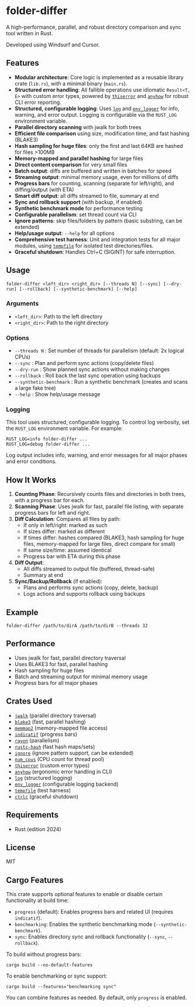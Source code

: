 # folder-differ

A high-performance, parallel, and robust directory comparison and sync tool written in Rust.

Developed using Windsurf and Cursor.

## Features
- **Modular architecture**: Core logic is implemented as a reusable library crate (`lib.rs`), with a minimal binary (`main.rs`).
- **Structured error handling**: All fallible operations use idiomatic `Result<T, E>` with custom error types, powered by [`thiserror`](https://crates.io/crates/thiserror) and [`anyhow`](https://crates.io/crates/anyhow) for robust CLI error reporting.
- **Structured, configurable logging**: Uses [`log`](https://crates.io/crates/log) and [`env_logger`](https://crates.io/crates/env_logger) for info, warning, and error output. Logging is configurable via the `RUST_LOG` environment variable.
- **Parallel directory scanning** with jwalk for both trees
- **Efficient file comparison** using size, modification time, and fast hashing (BLAKE3)
- **Hash sampling for huge files**: only the first and last 64KB are hashed for files >100MB
- **Memory-mapped and parallel hashing** for large files
- **Direct content comparison** for very small files
- **Batch output**: diffs are buffered and written in batches for speed
- **Streaming output**: minimal memory usage, even for millions of diffs
- **Progress bars** for counting, scanning (separate for left/right), and diffing/output (with ETA)
- **Smart diff output**: all diffs streamed to file, summary at end
- **Sync and rollback support** (with backup, if enabled)
- **Synthetic benchmark mode** for performance testing
- **Configurable parallelism**: set thread count via CLI
- **Ignore patterns**: skip files/folders by pattern (basic substring, can be extended)
- **Help/usage output**: `--help` for all options
- **Comprehensive test harness**: Unit and integration tests for all major modules, using [`tempfile`](https://crates.io/crates/tempfile) for isolated test directories/files.
- **Graceful shutdown**: Handles Ctrl+C (SIGINT) for safe interruption.

## Usage

```
folder-differ <left_dir> <right_dir> [--threads N] [--sync] [--dry-run] [--rollback] [--synthetic-benchmark] [--help]
```

### Arguments
- `<left_dir>`: Path to the left directory
- `<right_dir>`: Path to the right directory

### Options
- `--threads N`             : Set number of threads for parallelism (default: 2x logical CPUs)
- `--sync`                  : Plan and perform sync actions (copy/delete files)
- `--dry-run`               : Show planned sync actions without making changes
- `--rollback`              : Roll back the last sync operation using backups
- `--synthetic-benchmark`   : Run a synthetic benchmark (creates and scans a large fake tree)
- `--help`                  : Show help/usage message

### Logging

This tool uses structured, configurable logging. To control log verbosity, set the `RUST_LOG` environment variable. For example:

```
RUST_LOG=info folder-differ ...
RUST_LOG=debug folder-differ ...
```

Log output includes info, warning, and error messages for all major phases and error conditions.

## How It Works

1. **Counting Phase**: Recursively counts files and directories in both trees, with a progress bar for each.
2. **Scanning Phase**: Uses jwalk for fast, parallel file listing, with separate progress bars for left and right.
3. **Diff Calculation**: Compares all files by path:
   - If only in left/right: marked as such
   - If sizes differ: marked as different
   - If times differ: hashes compared (BLAKE3, hash sampling for huge files, memory-mapped for large files, direct compare for small)
   - If same size/time: assumed identical
   - Progress bar with ETA during this phase
4. **Diff Output**: 
   - All diffs streamed to output file (buffered, thread-safe)
   - Summary at end
5. **Sync/Backup/Rollback** (if enabled):
   - Plans and performs sync actions (copy, delete, backup)
   - Logs actions and supports rollback using backups

## Example

```
folder-differ /path/to/dirA /path/to/dirB --threads 32
```

## Performance
- Uses jwalk for fast, parallel directory traversal
- Uses BLAKE3 for fast, parallel hashing
- Hash sampling for huge files
- Batch and streaming output for minimal memory usage
- Progress bars for all major phases

## Crates Used
- [`jwalk`](https://crates.io/crates/jwalk) (parallel directory traversal)
- [`blake3`](https://crates.io/crates/blake3) (fast, parallel hashing)
- [`memmap2`](https://crates.io/crates/memmap2) (memory-mapped file access)
- [`indicatif`](https://crates.io/crates/indicatif) (progress bars)
- [`rayon`](https://crates.io/crates/rayon) (parallelism)
- [`rustc-hash`](https://crates.io/crates/rustc-hash) (fast hash maps/sets)
- [`ignore`](https://crates.io/crates/ignore) (ignore pattern support, can be extended)
- [`num_cpus`](https://crates.io/crates/num_cpus) (CPU count for thread pool)
- [`thiserror`](https://crates.io/crates/thiserror) (custom error types)
- [`anyhow`](https://crates.io/crates/anyhow) (ergonomic error handling in CLI)
- [`log`](https://crates.io/crates/log) (structured logging)
- [`env_logger`](https://crates.io/crates/env_logger) (configurable logging backend)
- [`tempfile`](https://crates.io/crates/tempfile) (test harness)
- [`ctrlc`](https://crates.io/crates/ctrlc) (graceful shutdown)

## Requirements
- Rust (edition 2024)

## License
MIT 

## Cargo Features

This crate supports optional features to enable or disable certain functionality at build time:

- `progress` (default): Enables progress bars and related UI (requires `indicatif`).
- `benchmarking`: Enables the synthetic benchmarking mode (`--synthetic-benchmark`).
- `sync`: Enables directory sync and rollback functionality (`--sync`, `--rollback`).

To build without progress bars:

```
cargo build --no-default-features
```

To enable benchmarking or sync support:

```
cargo build --features="benchmarking sync"
```

You can combine features as needed. By default, only `progress` is enabled. 